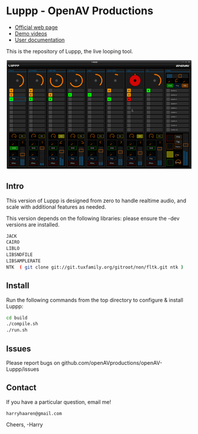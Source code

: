 Luppp - OpenAV Productions
===============================

  * [Official web page](http://openavproductions.com/luppp)
  * [Demo videos](https://www.youtube.com/playlist?list=PLPVwzZjovbBxIik8lUisH5XdLzALDeY9j)
  * [User documentation](http://openavproductions.com/doc/luppp.html)

This is the repository of Luppp, the live looping tool.

![screenshot](resources/screenshots/1.2.png "Luppp 1.0 Screenshot")

Intro
-----
This version of Luppp is designed from zero to handle realtime
audio, and scale with additional features as needed.

This version depends on the following libraries:
please ensure the -dev versions are installed.

```bash
JACK
CAIRO
LIBLO
LIBSNDFILE
LIBSAMPLERATE
NTK  ( git clone git://git.tuxfamily.org/gitroot/non/fltk.git ntk )
```

Install
-------

Run the following commands from the top directory to configure & install Luppp:

```bash
cd build
./compile.sh
./run.sh
```


Issues
------
Please report bugs on github.com/openAVproductions/openAV-Luppp/issues


Contact
-------
If you have a particular question, email me!
```
harryhaaren@gmail.com
```

Cheers, -Harry
